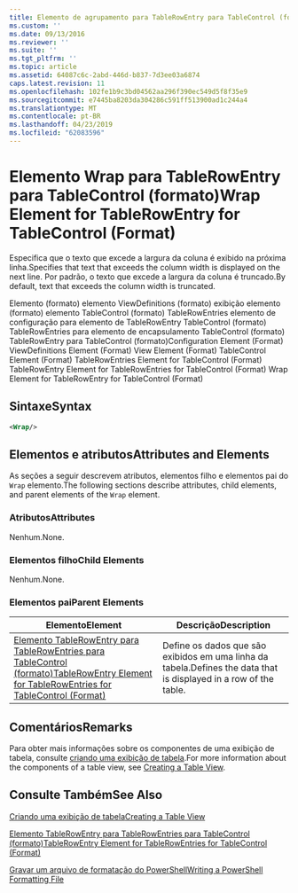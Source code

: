 ```yaml
---
title: Elemento de agrupamento para TableRowEntry para TableControl (formato) | Microsoft Docs
ms.custom: ''
ms.date: 09/13/2016
ms.reviewer: ''
ms.suite: ''
ms.tgt_pltfrm: ''
ms.topic: article
ms.assetid: 64087c6c-2abd-446d-b837-7d3ee03a6874
caps.latest.revision: 11
ms.openlocfilehash: 102fe1b9c3bd04562aa296f390ec549d5f8f35e9
ms.sourcegitcommit: e7445ba8203da304286c591ff513900ad1c244a4
ms.translationtype: MT
ms.contentlocale: pt-BR
ms.lasthandoff: 04/23/2019
ms.locfileid: "62083596"
---
```

# <a name="wrap-element-for-tablerowentry-for-tablecontrol--format"></a><span data-ttu-id="28c1c-102">Elemento Wrap para TableRowEntry para TableControl (formato)</span><span class="sxs-lookup"><span data-stu-id="28c1c-102">Wrap Element for TableRowEntry for TableControl  (Format)</span></span>

<span data-ttu-id="28c1c-103">Especifica que o texto que excede a largura da coluna é exibido na próxima linha.</span><span class="sxs-lookup"><span data-stu-id="28c1c-103">Specifies that text that exceeds the column width is displayed on the next line.</span></span> <span data-ttu-id="28c1c-104">Por padrão, o texto que excede a largura da coluna é truncado.</span><span class="sxs-lookup"><span data-stu-id="28c1c-104">By default, text that exceeds the column width is truncated.</span></span>

<span data-ttu-id="28c1c-105">Elemento (formato) elemento ViewDefinitions (formato) exibição elemento (formato) elemento TableControl (formato) TableRowEntries elemento de configuração para elemento de TableRowEntry TableControl (formato) TableRowEntries para elemento de encapsulamento TableControl (formato) TableRowEntry para TableControl (formato)</span><span class="sxs-lookup"><span data-stu-id="28c1c-105">Configuration Element (Format) ViewDefinitions Element (Format) View Element (Format) TableControl Element (Format) TableRowEntries Element for TableControl (Format) TableRowEntry Element for TableRowEntries for TableControl (Format) Wrap Element for TableRowEntry for TableControl (Format)</span></span>

## <a name="syntax"></a><span data-ttu-id="28c1c-106">Sintaxe</span><span class="sxs-lookup"><span data-stu-id="28c1c-106">Syntax</span></span>

```xml
<Wrap/>
```

## <a name="attributes-and-elements"></a><span data-ttu-id="28c1c-107">Elementos e atributos</span><span class="sxs-lookup"><span data-stu-id="28c1c-107">Attributes and Elements</span></span>

<span data-ttu-id="28c1c-108">As seções a seguir descrevem atributos, elementos filho e elementos pai do `Wrap` elemento.</span><span class="sxs-lookup"><span data-stu-id="28c1c-108">The following sections describe attributes, child elements, and parent elements of the `Wrap` element.</span></span>

### <a name="attributes"></a><span data-ttu-id="28c1c-109">Atributos</span><span class="sxs-lookup"><span data-stu-id="28c1c-109">Attributes</span></span>

<span data-ttu-id="28c1c-110">Nenhum.</span><span class="sxs-lookup"><span data-stu-id="28c1c-110">None.</span></span>

### <a name="child-elements"></a><span data-ttu-id="28c1c-111">Elementos filho</span><span class="sxs-lookup"><span data-stu-id="28c1c-111">Child Elements</span></span>

<span data-ttu-id="28c1c-112">Nenhum.</span><span class="sxs-lookup"><span data-stu-id="28c1c-112">None.</span></span>

### <a name="parent-elements"></a><span data-ttu-id="28c1c-113">Elementos pai</span><span class="sxs-lookup"><span data-stu-id="28c1c-113">Parent Elements</span></span>

|<span data-ttu-id="28c1c-114">Elemento</span><span class="sxs-lookup"><span data-stu-id="28c1c-114">Element</span></span>|<span data-ttu-id="28c1c-115">Descrição</span><span class="sxs-lookup"><span data-stu-id="28c1c-115">Description</span></span>|
|-------------|-----------------|
|[<span data-ttu-id="28c1c-116">Elemento TableRowEntry para TableRowEntries para TableControl (formato)</span><span class="sxs-lookup"><span data-stu-id="28c1c-116">TableRowEntry Element for TableRowEntries for TableControl (Format)</span></span>](./tablerowentry-element-for-tablerowentries-for-tablecontrol-format.md)|<span data-ttu-id="28c1c-117">Define os dados que são exibidos em uma linha da tabela.</span><span class="sxs-lookup"><span data-stu-id="28c1c-117">Defines the data that is displayed in a row of the table.</span></span>|

## <a name="remarks"></a><span data-ttu-id="28c1c-118">Comentários</span><span class="sxs-lookup"><span data-stu-id="28c1c-118">Remarks</span></span>

<span data-ttu-id="28c1c-119">Para obter mais informações sobre os componentes de uma exibição de tabela, consulte [criando uma exibição de tabela](./creating-a-table-view.md).</span><span class="sxs-lookup"><span data-stu-id="28c1c-119">For more information about the components of a table view, see [Creating a Table View](./creating-a-table-view.md).</span></span>

## <a name="see-also"></a><span data-ttu-id="28c1c-120">Consulte Também</span><span class="sxs-lookup"><span data-stu-id="28c1c-120">See Also</span></span>

[<span data-ttu-id="28c1c-121">Criando uma exibição de tabela</span><span class="sxs-lookup"><span data-stu-id="28c1c-121">Creating a Table View</span></span>](./creating-a-table-view.md)

[<span data-ttu-id="28c1c-122">Elemento TableRowEntry para TableRowEntries para TableControl (formato)</span><span class="sxs-lookup"><span data-stu-id="28c1c-122">TableRowEntry Element for TableRowEntries for TableControl (Format)</span></span>](./tablerowentry-element-for-tablerowentries-for-tablecontrol-format.md)

[<span data-ttu-id="28c1c-123">Gravar um arquivo de formatação do PowerShell</span><span class="sxs-lookup"><span data-stu-id="28c1c-123">Writing a PowerShell Formatting File</span></span>](./writing-a-powershell-formatting-file.md)
